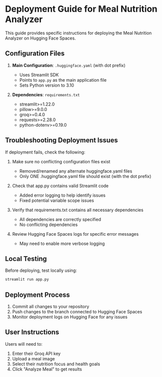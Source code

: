 # Deployment Guide for Meal Nutrition Analyzer

This guide provides specific instructions for deploying the Meal Nutrition Analyzer on Hugging Face Spaces.

## Configuration Files

1. **Main Configuration**: `.huggingface.yaml` (with dot prefix)
   - Uses Streamlit SDK
   - Points to `app.py` as the main application file
   - Sets Python version to 3.10

2. **Dependencies**: `requirements.txt`
   - streamlit>=1.22.0
   - pillow>=9.0.0
   - groq>=0.4.0
   - requests>=2.28.0
   - python-dotenv>=0.19.0

## Troubleshooting Deployment Issues

If deployment fails, check the following:

1. Make sure no conflicting configuration files exist 
   - Removed/renamed any alternate huggingface.yaml files
   - Only ONE .huggingface.yaml file should exist (with the dot prefix)

2. Check that app.py contains valid Streamlit code
   - Added error logging to help identify issues
   - Fixed potential variable scope issues

3. Verify that requirements.txt contains all necessary dependencies
   - All dependencies are correctly specified
   - No conflicting dependencies

4. Review Hugging Face Spaces logs for specific error messages
   - May need to enable more verbose logging

## Local Testing

Before deploying, test locally using:

```bash
streamlit run app.py
```

## Deployment Process

1. Commit all changes to your repository
2. Push changes to the branch connected to Hugging Face Spaces
3. Monitor deployment logs on Hugging Face for any issues

## User Instructions

Users will need to:
1. Enter their Groq API key
2. Upload a meal image
3. Select their nutrition focus and health goals
4. Click "Analyze Meal" to get results
